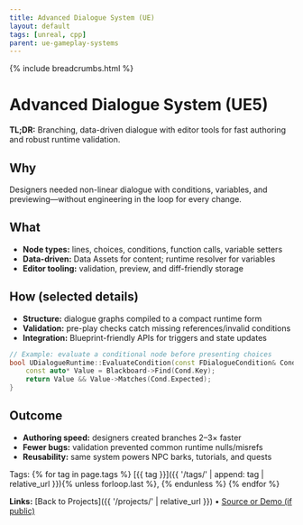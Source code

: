 ```yaml
---
title: Advanced Dialogue System (UE)
layout: default
tags: [unreal, cpp]
parent: ue-gameplay-systems
---
```

{% include breadcrumbs.html %}

# Advanced Dialogue System (UE5)

**TL;DR:** Branching, data-driven dialogue with editor tools for fast authoring and robust runtime validation.

## Why
Designers needed non-linear dialogue with conditions, variables, and previewing—without engineering in the loop for every change.

## What
- **Node types:** lines, choices, conditions, function calls, variable setters
- **Data-driven:** Data Assets for content; runtime resolver for variables
- **Editor tooling:** validation, preview, and diff-friendly storage

## How (selected details)
- **Structure:** dialogue graphs compiled to a compact runtime form
- **Validation:** pre-play checks catch missing references/invalid conditions
- **Integration:** Blueprint-friendly APIs for triggers and state updates

```cpp
// Example: evaluate a conditional node before presenting choices
bool UDialogueRuntime::EvaluateCondition(const FDialogueCondition& Cond) const {
    const auto* Value = Blackboard->Find(Cond.Key);
    return Value && Value->Matches(Cond.Expected);
}
```

## Outcome

* **Authoring speed:** designers created branches 2–3× faster
* **Fewer bugs:** validation prevented common runtime nulls/misrefs
* **Reusability:** same system powers NPC barks, tutorials, and quests

Tags:
{% for tag in page.tags %}
[{{ tag }}]({{ '/tags/' | append: tag | relative_url }}){% unless forloop.last %}, {% endunless %}
{% endfor %}

**Links:** [Back to Projects]({{ '/projects/' | relative_url }}) • [Source or Demo (if public)](https://example.com)
